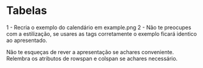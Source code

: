 # Tabelas

1 - Recria o exemplo do calendário em example.png
2 - Não te preocupes com a estilização, se usares as tags corretamente o exemplo ficará identico ao apresentado.

Não te esqueças de rever a apresentação se achares conveniente. Relembra os atributos de rowspan e colspan se achares necessário.
